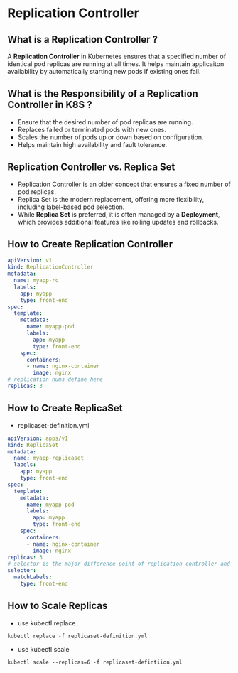 # Replication Controller 

## What is a Replication Controller ? 
A **Replication Controller** in Kubernetes ensures that a specified number of identical pod replicas are running at all times. It helps maintain applicaiton availability by automatically starting new pods if existing ones fail. 

## What is the Responsibility of a Replication Controller in K8S ? 

- Ensure that the desired number of pod replicas are running.
- Replaces failed or terminated pods with new ones. 
- Scales the number of pods up or down based on configuration. 
- Helps maintain high availability and fault tolerance. 


## Replication Controller vs. Replica Set 
- Replication Controller is an older concept that ensures a fixed number of pod replicas. 
- Replica Set is the modern replacement, offering more flexibility, including label-based pod selection.
- While **Replica Set** is preferred, it is often managed by a **Deployment**, which provides additional features like rolling updates and rollbacks. 

## How to Create Replication Controller 

```yml 
apiVersion: v1 
kind: ReplicationController 
metadata: 
  name: myapp-rc
  labels: 
    app: myapp
    type: front-end 
spec: 
  template: 
    metadata: 
      name: myapp-pod
      labels: 
        app: myapp
        type: front-end
    spec:
      containers:
      - name: nginx-container
        image: nginx 
# replication nums define here         
replicas: 3 
```

## How to Create ReplicaSet 
- replicaset-definition.yml 
  
```yml
apiVersion: apps/v1
kind: ReplicaSet 
metadata: 
  name: myapp-replicaset 
  labels: 
    app: myapp 
    type: front-end 
spec: 
  template: 
    metadata:
      name: myapp-pod 
      labels:
        app: myapp 
        type: front-end 
    spec:
      containers:
      - name: nginx-container
        image: nginx
replicas: 3
# selector is the major difference point of replication-controller and replica-set  
selector:  
  matchLabels: 
    type: front-end 
```

## How to Scale Replicas 
- use kubectl replace 
  
```shell 
kubectl replace -f replicaset-definition.yml 
```

- use kubectl scale 
```shell 
kubectl scale --replicas=6 -f replicaset-defintiion.yml 
```